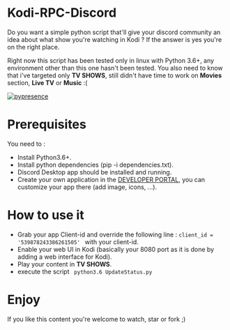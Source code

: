 # Kodi-RPC-Discord

Do you want a simple python script that'll give your discord community an idea about what show you're watching in Kodi ? If the answer is yes you're on the right place.

Right now this script has been tested only in linux with Python 3.6+, any environment other than this one hasn't been tested.
You also need to know that i've targeted only **TV SHOWS**, still didn't have time to work on **Movies** section, **Live TV** or **Music** :( 

[![pypresence](https://img.shields.io/badge/using-pypresence-00bb88.svg?style=for-the-badge&logo=discord&logoWidth=20)](https://github.com/qwertyquerty/pypresence)


# Prerequisites

You need to :
* Install Python3.6+.
* Install python dependencies (pip -i dependencies.txt).
* Discord Desktop app should be installed and running.
* Create your own application in the [DEVELOPER PORTAL](https://discordapp.com/developers/applications/), you can customize your app there (add image, icons, ...).

# How to use it

* Grab your app Client-id and override the following line : ```client_id = '539878243386261505' ``` with your client-id.
* Enable your web UI in Kodi (basically your 8080 port as it is done by adding a web interface for Kodi).
* Play your content in **TV SHOWS**.
* execute the script ```
python3.6 UpdateStatus.py```

# Enjoy

If you like this content you're welcome to watch, star or fork ;)
